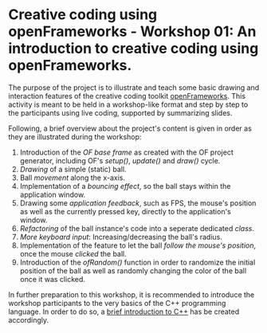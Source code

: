 # Creative coding using openFrameworks - Workshop 01: An introduction to creative coding using openFrameworks.

The purpose of the project is to illustrate and teach some basic drawing and interaction features of the creative coding toolkit [openFrameworks](http://openframeworks.cc). This activity is meant to be held in a workshop-like format and step by step to the participants using live coding, supported by summarizing slides.

Following, a brief overview about the project's content is given in order as they are illustrated during the workshop:

1. Introduction of the *OF base frame* as created with the OF project generator, including OF's *setup()*, *update()* and *draw()* cycle.
2. *Drawing* of a simple (static) ball.
3. Ball *movement* along the x-axis.
4. Implementation of a *bouncing effect*, so the ball stays within the application window.
5. Drawing some *application feedback*, such as FPS, the mouse's position as well as the currently pressed key, directly to the application's window.
6. *Refactoring* of the ball instance's code into a seperate dedicated *class*.
7. *More keyboard input*: Increasing/decreasing the ball's radius.
8. Implementation of the feature to let the ball *follow the mouse's position*, once the mouse *clicked* the ball.
9. Introduction of the *ofRandom()* function in order to randomize the initial position of the ball as well as randomly changing the color of the ball once it was clicked.

In further preparation to this workshop, it is recommended to introduce the workshop participants to the very basics of the C++ programming language. In order to do so, a [brief introduction to C++](https://github.com/nicoversity/cplusplus_intro) has be created accordingly.
